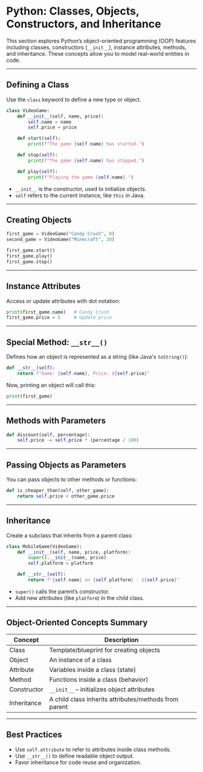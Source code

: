 # Python: Classes, Objects, Constructors, and Inheritance

This section explores Python’s object-oriented programming (OOP) features including classes, constructors (`__init__`), instance attributes, methods, and inheritance. These concepts allow you to model real-world entities in code.

---

## Defining a Class

Use the `class` keyword to define a new type or object.

```python
class VideoGame:
    def __init__(self, name, price):
        self.name = name
        self.price = price

    def start(self):
        print(f"The game {self.name} has started.")

    def stop(self):
        print(f"The game {self.name} has stopped.")

    def play(self):
        print(f"Playing the game {self.name}.")
```

- `__init__` is the constructor, used to initialize objects.
- `self` refers to the current instance, like `this` in Java.

---

## Creating Objects

```python
first_game = VideoGame("Candy Crush", 0)
second_game = VideoGame("Minecraft", 20)

first_game.start()
first_game.play()
first_game.stop()
```

---

## Instance Attributes

Access or update attributes with dot notation:

```python
print(first_game.name)   # Candy Crush
first_game.price = 5     # Update price
```

---

## Special Method: `__str__()`

Defines how an object is represented as a string (like Java's `toString()`):

```python
def __str__(self):
    return f"Game: {self.name}, Price: ${self.price}"
```

Now, printing an object will call this:

```python
print(first_game)
```

---

## Methods with Parameters

```python
def discount(self, percentage):
    self.price -= self.price * (percentage / 100)
```

---

## Passing Objects as Parameters

You can pass objects to other methods or functions:

```python
def is_cheaper_than(self, other_game):
    return self.price < other_game.price
```

---

## Inheritance

Create a subclass that inherits from a parent class:

```python
class MobileGame(VideoGame):
    def __init__(self, name, price, platform):
        super().__init__(name, price)
        self.platform = platform

    def __str__(self):
        return f"{self.name} on {self.platform} - ${self.price}"
```

- `super()` calls the parent’s constructor.
- Add new attributes (like `platform`) in the child class.

---

## Object-Oriented Concepts Summary

| Concept        | Description                                           |
|----------------|-------------------------------------------------------|
| Class          | Template/blueprint for creating objects              |
| Object         | An instance of a class                               |
| Attribute      | Variables inside a class (state)                     |
| Method         | Functions inside a class (behavior)                  |
| Constructor    | `__init__` – initializes object attributes           |
| Inheritance    | A child class inherits attributes/methods from parent|

---

## Best Practices

- Use `self.attribute` to refer to attributes inside class methods.
- Use `__str__()` to define readable object output.
- Favor inheritance for code reuse and organization.


